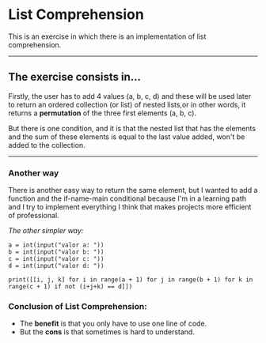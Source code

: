 # List Comprehension

This is an exercise in which there is an implementation of list comprehension.

---

## The exercise consists in...
Firstly, the user has to add 4 values (a, b, c, d) and these will be used later to
return an ordered collection (or list) of nested lists,or in other words, it returns 
a **permutation** of the three first elements (a, b, c).

But there is one condition, and it is that the nested list that has the elements and the sum
of these elements is equal to the last value added, won't be added to the collection.

---

### Another way
There is another easy way to return the same element, but I wanted to add a function and 
the if-name-main conditional because I'm in a learning path and I try to implement everything
I think that makes projects more efficient of professional.

*The other simpler way:*

    a = int(input("valor a: "))
    b = int(input("valor b: "))
    c = int(input("valor c: "))
    d = int(input("valor d: "))
    
    print([[i, j, k] for i in range(a + 1) for j in range(b + 1) for k in range(c + 1) if not (i+j+k) == d]])
        
### Conclusion of List Comprehension:

* The **benefit** is that you only have to use one line of code.
* But the **cons** is that sometimes is hard to understand.
    